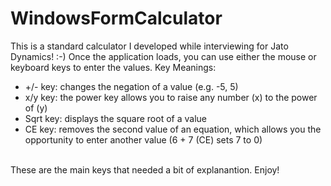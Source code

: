 # WindowsFormCalculator
This is a standard calculator I developed while interviewing for Jato Dynamics! :-)
Once the application loads, you can use either the mouse or keyboard keys to enter the values. 
Key Meanings: 
<ul>
<li>+/- key: changes the negation of a value (e.g. -5, 5)</li>
<li>x/y key: the power key allows you to raise any number (x) to the power of (y)</li>
<li>Sqrt key: displays the square root of a value</li>
<li>CE key: removes the second value of an equation, 
which allows you the opportunity to enter another value (6 + 7 (CE) sets 7 to 0)</li>
</ul><br>
These are the main keys that needed a bit of explanantion. Enjoy!
